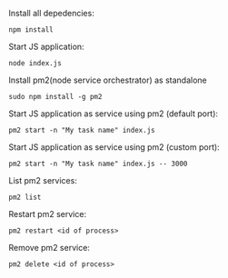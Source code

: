 Install all depedencies: 
```
npm install
```

Start JS application:
```
node index.js
```

Install pm2(node service orchestrator) as standalone 
```
sudo npm install -g pm2
```

Start JS application as service using pm2 (default port):
```
pm2 start -n "My task name" index.js
```

Start JS application as service using pm2 (custom port):
```
pm2 start -n "My task name" index.js -- 3000
```

List pm2 services:
```
pm2 list
```

Restart pm2 service:
```
pm2 restart <id of process>
```

Remove pm2 service:
```
pm2 delete <id of process>
```
